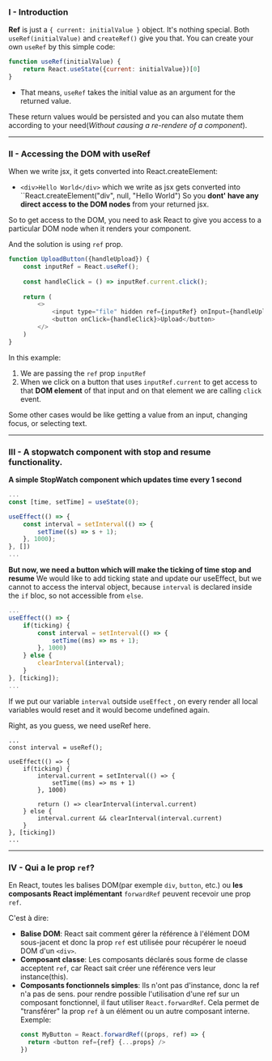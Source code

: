 ### I - Introduction
__Ref__ is just a ``{ current: initialValue }`` object. It's nothing special. Both ``useRef(initialValue)`` and ``createRef()`` give you that.
You can create your own ``useRef`` by this simple code:
````js
function useRef(initialValue) {
    return React.useState({current: initialValue})[0]
}
````
* That means, ``useRef`` takes the initial value as an argument for the returned value.

These return values would be persisted and you can also mutate them according to your need(_Without causing a re-rendere of a component_).
***

### II - Accessing the DOM with useRef
When we write jsx, it gets converted into React.createElement:
* ``<div>Hello World</div>`` which we write as jsx gets converted into ``React.createElement("div", null, "Hello World")
So you __dont' have any direct access to the DOM nodes__ from your returned jsx. 

So to get access to the DOM, you need to ask React to give you access to a particular DOM node when it renders your component. 

And the solution is using ``ref`` prop.
````js
function UploadButton({handleUpload}) {
    const inputRef = React.useRef();
    
    const handleClick = () => inputRef.current.click();
    
    return (
        <>
            <input type="file" hidden ref={inputRef} onInput={handleUpload} />
            <button onClick={handleClick}>Upload</button>
        </>
    )
}
````
In this example:
1. We are passing the ``ref`` prop ``inputRef``
2. When we click on a button that uses ``inputRef.current`` to get access to that __DOM element__ of that input and on that element we are calling ``click`` event.

Some other cases would be like getting a value from an input, changing focus, or selecting text.
***
### III - A stopwatch component with stop and resume functionality.
__A simple StopWatch component which updates time every 1 second__
````js
...
const [time, setTime] = useState(0);

useEffect(() => {
    const interval = setInterval(() => {
        setTime((s) => s + 1);
    }, 1000);
}, [])
...
````

__But now, we need a button which will make the ticking of time stop and resume__
We would like to add ticking state and update our useEffect, but we cannot to access the interval object, because ``interval`` is declared inside the ``if`` bloc, so not accessible from ``else``.

````js
...
useEffect(() => {
    if(ticking) {
        const interval = setInterval(() => {
            setTime((ms) => ms + 1);
        }, 1000)
    } else {
        clearInterval(interval);
    }
}, [ticking]);
...
````

If we put our variable ``interval`` outside ``useEffect`` , on every render all local variables would reset and it would become undefined again.

Right, as you guess, we need useRef here.
````
...
const interval = useRef();

useEffect(() => {
    if(ticking) {
        interval.current = setInterval(() => {
            setTime((ms) => ms + 1)
        }, 1000)
        
        return () => clearInterval(interval.current)
    } else {
        interval.current && clearInterval(interval.current)
    }
}, [ticking])
...
````

***
### IV - Qui a le prop ``ref``?
En React, toutes les balises DOM(par exemple ``div``, ``button``, etc.) ou __les composants React implémentant__ ``forwardRef`` peuvent recevoir une prop ``ref``.

C'est à dire:
* __Balise DOM__: React sait comment gérer la référence à l'élément DOM sous-jacent et donc la prop ``ref`` est utilisée pour récupérer le noeud DOM d'un ``<div>``.
* __Composant classe__: Les composants déclarés sous forme de classe acceptent ``ref``, car React sait créer une référence vers leur instance(this).
* __Composants fonctionnels simples__: Ils n'ont pas d'instance, donc la ref n'a pas de sens. pour rendre possible l'utilisation d'une ref sur un composant fonctionnel, il faut utiliser ``React.forwardRef``. Cela permet de "transférer" la prop ``ref`` à un  élément ou un autre composant interne.
    Exemple: 
    ````js
    const MyButton = React.forwardRef((props, ref) => {
      return <button ref={ref} {...props} />
    })
    ````








